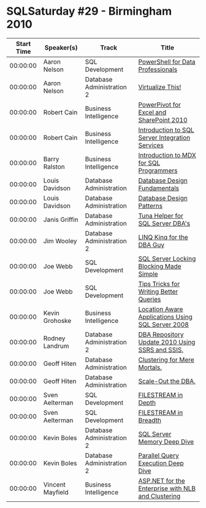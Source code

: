 # SQLSaturday #29 - Birmingham 2010
Start Time|Speaker(s)|Track|Title
---|---|---|---
00:00:00|Aaron Nelson|SQL Development|[PowerShell for Data Professionals ](28387.md)
00:00:00|Aaron Nelson|Database Administration 2|[Virtualize This!](28388.md)
00:00:00|Robert Cain|Business Intelligence|[PowerPivot for Excel and SharePoint 2010](28748.md)
00:00:00|Robert Cain|Business Intelligence|[Introduction to SQL Server Integration Services](28750.md)
00:00:00|Barry Ralston|Business Intelligence|[Introduction to MDX for SQL Programmers](29196.md)
00:00:00|Louis Davidson|Database Administration|[Database Design Fundamentals](29996.md)
00:00:00|Louis Davidson|Database Administration|[Database Design Patterns](29997.md)
00:00:00|Janis Griffin|Database Administration|[Tuna Helper for SQL Server DBA's](30435.md)
00:00:00|Jim Wooley|Database Administration 2|[LINQ Kinq for the DBA Guy](30852.md)
00:00:00|Joe Webb|SQL Development|[SQL Server Locking  Blocking Made Simple](30910.md)
00:00:00|Joe Webb|SQL Development|[Tips  Tricks for Writing Better Queries](30911.md)
00:00:00|Kevin Grohoske|Business Intelligence|[Location Aware Applications Using SQL Server 2008 ](31328.md)
00:00:00|Rodney Landrum|Database Administration 2|[DBA Repository Update 2010 Using SSRS and SSIS. ](32616.md)
00:00:00|Geoff Hiten|Database Administration|[Clustering for Mere Mortals.](33036.md)
00:00:00|Geoff Hiten|Database Administration|[Scale-Out the DBA.](33038.md)
00:00:00|Sven Aelterman|SQL Development|[FILESTREAM in Depth](33279.md)
00:00:00|Sven Aelterman|SQL Development|[FILESTREAM in Breadth](33280.md)
00:00:00|Kevin Boles|Database Administration 2|[SQL Server Memory Deep Dive](33499.md)
00:00:00|Kevin Boles|Database Administration 2|[Parallel Query Execution Deep Dive](33500.md)
00:00:00|Vincent Mayfield|Business Intelligence|[ASP.NET for the Enterprise with NLB and Clustering](33839.md)

